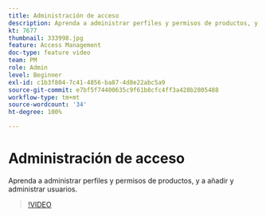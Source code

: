 ```yaml
---
title: Administración de acceso
description: Aprenda a administrar perfiles y permisos de productos, y a añadir y administrar usuarios.
kt: 7677
thumbnail: 333998.jpg
feature: Access Management
doc-type: feature video
team: PM
role: Admin
level: Beginner
exl-id: c1b3f804-7c41-4856-ba87-4d8e22abc5a9
source-git-commit: e7bf5f74400635c9f61b8cfc4ff3a428b2805488
workflow-type: tm+mt
source-wordcount: '34'
ht-degree: 100%

---
```


# Administración de acceso

Aprenda a administrar perfiles y permisos de productos, y a añadir y administrar usuarios.

>[!VIDEO](https://video.tv.adobe.com/v/333998?quality=12&learn=on)
